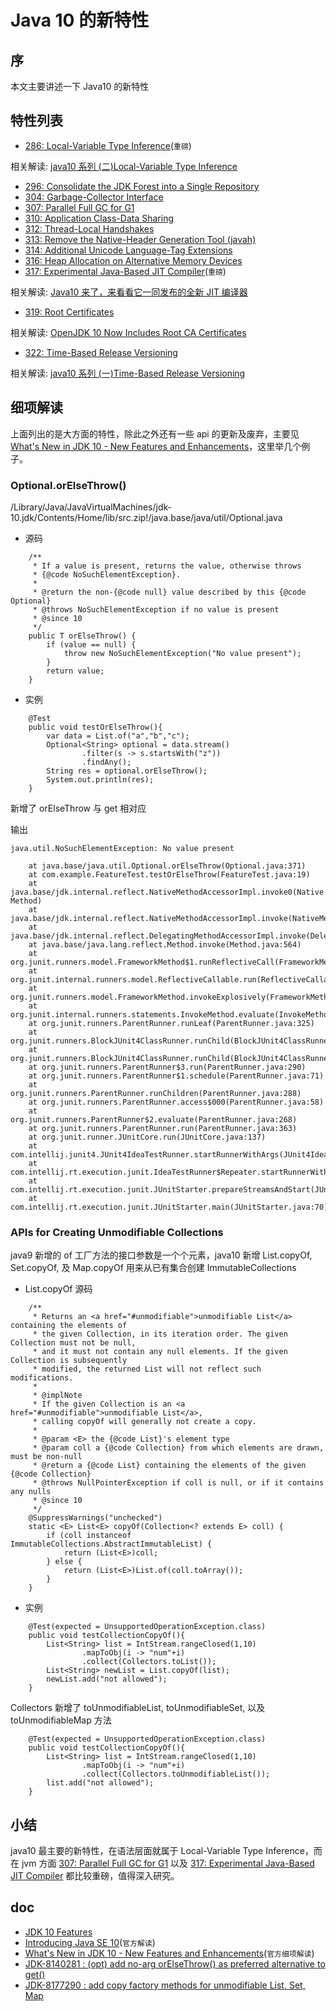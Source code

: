 # Java 10 的新特性

## 序

本文主要讲述一下 Java10 的新特性

## 特性列表

- [286: Local-Variable Type Inference](http://openjdk.java.net/jeps/286)(`重磅`)

相关解读: [java10 系列 (二)Local-Variable Type Inference](https://segmentfault.com/a/1190000014025792)

- [296: Consolidate the JDK Forest into a Single Repository](http://openjdk.java.net/jeps/296)
- [304: Garbage-Collector Interface](http://openjdk.java.net/jeps/304)
- [307: Parallel Full GC for G1](http://openjdk.java.net/jeps/307)
- [310: Application Class-Data Sharing](http://openjdk.java.net/jeps/310)
- [312: Thread-Local Handshakes](http://openjdk.java.net/jeps/312)
- [313: Remove the Native-Header Generation Tool (javah)](http://openjdk.java.net/jeps/313)
- [314: Additional Unicode Language-Tag Extensions](http://openjdk.java.net/jeps/314)
- [316: Heap Allocation on Alternative Memory Devices](http://openjdk.java.net/jeps/316)
- [317: Experimental Java-Based JIT Compiler](http://openjdk.java.net/jeps/317)(`重磅`)

相关解读: [Java10 来了，来看看它一同发布的全新 JIT 编译器](https://mp.weixin.qq.com/s/NyDANTzK_uv6hwTXjknDLw)

- [319: Root Certificates](http://openjdk.java.net/jeps/319)

相关解读: [OpenJDK 10 Now Includes Root CA Certificates](https://dzone.com/articles/openjdk-10-now-includes-root-ca-certificates)

- [322: Time-Based Release Versioning](http://openjdk.java.net/jeps/322)

相关解读: [java10 系列 (一)Time-Based Release Versioning](https://segmentfault.com/a/1190000013885784)

## 细项解读

上面列出的是大方面的特性，除此之外还有一些 api 的更新及废弃，主要见 [What's New in JDK 10 - New Features and Enhancements](http://www.oracle.com/technetwork/java/javase/10-relnote-issues-4108729.html)，这里举几个例子。

### Optional.orElseThrow()

/Library/Java/JavaVirtualMachines/jdk-10.jdk/Contents/Home/lib/src.zip!/java.base/java/util/Optional.java

- 源码

```
    /**
     * If a value is present, returns the value, otherwise throws
     * {@code NoSuchElementException}.
     *
     * @return the non-{@code null} value described by this {@code Optional}
     * @throws NoSuchElementException if no value is present
     * @since 10
     */
    public T orElseThrow() {
        if (value == null) {
            throw new NoSuchElementException("No value present");
        }
        return value;
    }
```

- 实例

```
    @Test
    public void testOrElseThrow(){
        var data = List.of("a","b","c");
        Optional<String> optional = data.stream()
                .filter(s -> s.startsWith("z"))
                .findAny();
        String res = optional.orElseThrow();
        System.out.println(res);
    }
```

新增了 orElseThrow 与 get 相对应

输出

```
java.util.NoSuchElementException: No value present

    at java.base/java.util.Optional.orElseThrow(Optional.java:371)
    at com.example.FeatureTest.testOrElseThrow(FeatureTest.java:19)
    at java.base/jdk.internal.reflect.NativeMethodAccessorImpl.invoke0(Native Method)
    at java.base/jdk.internal.reflect.NativeMethodAccessorImpl.invoke(NativeMethodAccessorImpl.java:62)
    at java.base/jdk.internal.reflect.DelegatingMethodAccessorImpl.invoke(DelegatingMethodAccessorImpl.java:43)
    at java.base/java.lang.reflect.Method.invoke(Method.java:564)
    at org.junit.runners.model.FrameworkMethod$1.runReflectiveCall(FrameworkMethod.java:50)
    at org.junit.internal.runners.model.ReflectiveCallable.run(ReflectiveCallable.java:12)
    at org.junit.runners.model.FrameworkMethod.invokeExplosively(FrameworkMethod.java:47)
    at org.junit.internal.runners.statements.InvokeMethod.evaluate(InvokeMethod.java:17)
    at org.junit.runners.ParentRunner.runLeaf(ParentRunner.java:325)
    at org.junit.runners.BlockJUnit4ClassRunner.runChild(BlockJUnit4ClassRunner.java:78)
    at org.junit.runners.BlockJUnit4ClassRunner.runChild(BlockJUnit4ClassRunner.java:57)
    at org.junit.runners.ParentRunner$3.run(ParentRunner.java:290)
    at org.junit.runners.ParentRunner$1.schedule(ParentRunner.java:71)
    at org.junit.runners.ParentRunner.runChildren(ParentRunner.java:288)
    at org.junit.runners.ParentRunner.access$000(ParentRunner.java:58)
    at org.junit.runners.ParentRunner$2.evaluate(ParentRunner.java:268)
    at org.junit.runners.ParentRunner.run(ParentRunner.java:363)
    at org.junit.runner.JUnitCore.run(JUnitCore.java:137)
    at com.intellij.junit4.JUnit4IdeaTestRunner.startRunnerWithArgs(JUnit4IdeaTestRunner.java:68)
    at com.intellij.rt.execution.junit.IdeaTestRunner$Repeater.startRunnerWithArgs(IdeaTestRunner.java:47)
    at com.intellij.rt.execution.junit.JUnitStarter.prepareStreamsAndStart(JUnitStarter.java:242)
    at com.intellij.rt.execution.junit.JUnitStarter.main(JUnitStarter.java:70)
```

### APIs for Creating Unmodifiable Collections

java9 新增的 of 工厂方法的接口参数是一个个元素，java10 新增 List.copyOf, Set.copyOf, 及 Map.copyOf 用来从已有集合创建 ImmutableCollections

- List.copyOf 源码

```
    /**
     * Returns an <a href="#unmodifiable">unmodifiable List</a> containing the elements of
     * the given Collection, in its iteration order. The given Collection must not be null,
     * and it must not contain any null elements. If the given Collection is subsequently
     * modified, the returned List will not reflect such modifications.
     *
     * @implNote
     * If the given Collection is an <a href="#unmodifiable">unmodifiable List</a>,
     * calling copyOf will generally not create a copy.
     *
     * @param <E> the {@code List}'s element type
     * @param coll a {@code Collection} from which elements are drawn, must be non-null
     * @return a {@code List} containing the elements of the given {@code Collection}
     * @throws NullPointerException if coll is null, or if it contains any nulls
     * @since 10
     */
    @SuppressWarnings("unchecked")
    static <E> List<E> copyOf(Collection<? extends E> coll) {
        if (coll instanceof ImmutableCollections.AbstractImmutableList) {
            return (List<E>)coll;
        } else {
            return (List<E>)List.of(coll.toArray());
        }
    }
```

- 实例

```
    @Test(expected = UnsupportedOperationException.class)
    public void testCollectionCopyOf(){
        List<String> list = IntStream.rangeClosed(1,10)
                .mapToObj(i -> "num"+i)
                .collect(Collectors.toList());
        List<String> newList = List.copyOf(list);
        newList.add("not allowed");
    }
```

Collectors 新增了 toUnmodifiableList, toUnmodifiableSet, 以及 toUnmodifiableMap 方法

```
    @Test(expected = UnsupportedOperationException.class)
    public void testCollectionCopyOf(){
        List<String> list = IntStream.rangeClosed(1,10)
                .mapToObj(i -> "num"+i)
                .collect(Collectors.toUnmodifiableList());
        list.add("not allowed");
    }
```

## 小结

java10 最主要的新特性，在语法层面就属于 Local-Variable Type Inference，而在 jvm 方面 [307: Parallel Full GC for G1](http://openjdk.java.net/jeps/307) 以及 [317: Experimental Java-Based JIT Compiler](http://openjdk.java.net/jeps/317) 都比较重磅，值得深入研究。

## doc

- [JDK 10 Features](http://openjdk.java.net/projects/jdk/10/)
- [Introducing Java SE 10](https://blogs.oracle.com/java-platform-group/introducing-java-se-10)(`官方解读`)
- [What's New in JDK 10 - New Features and Enhancements](http://www.oracle.com/technetwork/java/javase/10-relnote-issues-4108729.html)(`官方细项解读`)
- [JDK-8140281 : (opt) add no-arg orElseThrow() as preferred alternative to get()](https://bugs.java.com/view_bug.do?bug_id=JDK-8140281)
- [JDK-8177290 : add copy factory methods for unmodifiable List, Set, Map](https://bugs.java.com/view_bug.do?bug_id=JDK-8177290)